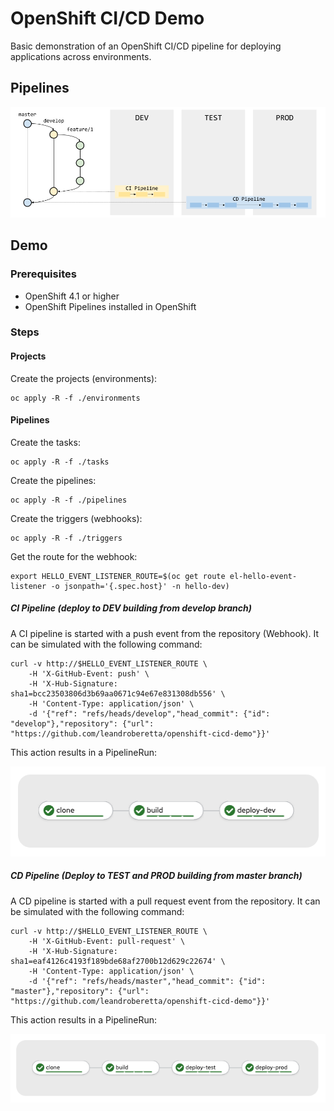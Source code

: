 # OpenShift CI/CD Demo

Basic demonstration of an OpenShift CI/CD pipeline for deploying applications across environments.

## Pipelines

![pipelines](./docs/images/pipelines.png)

## Demo

### Prerequisites

* OpenShift 4.1 or higher
* OpenShift Pipelines installed in OpenShift

### Steps

#### Projects

Create the projects (environments):

    oc apply -R -f ./environments

#### Pipelines

Create the tasks:

    oc apply -R -f ./tasks

Create the pipelines:

    oc apply -R -f ./pipelines

Create the triggers (webhooks):

    oc apply -R -f ./triggers

Get the route for the webhook:

    export HELLO_EVENT_LISTENER_ROUTE=$(oc get route el-hello-event-listener -o jsonpath='{.spec.host}' -n hello-dev)

##### CI Pipeline (deploy to DEV building from develop branch)

A CI pipeline is started with a push event from the repository (Webhook). It can be simulated with the following command:

    curl -v http://$HELLO_EVENT_LISTENER_ROUTE \
        -H 'X-GitHub-Event: push' \
        -H 'X-Hub-Signature: sha1=bcc23503806d3b69aa0671c94e67e831308db556' \
        -H 'Content-Type: application/json' \
        -d '{"ref": "refs/heads/develop","head_commit": {"id": "develop"},"repository": {"url": "https://github.com/leandroberetta/openshift-cicd-demo"}}'

This action results in a PipelineRun:

![ci-pipeline-run](./docs/images/ci-pipeline-run.png)

##### CD Pipeline (Deploy to TEST and PROD building from master branch)

A CD pipeline is started with a pull request event from the repository. It can be simulated with the following command:

    curl -v http://$HELLO_EVENT_LISTENER_ROUTE \
        -H 'X-GitHub-Event: pull-request' \
        -H 'X-Hub-Signature: sha1=eaf4126c4193f189bde68af2700b12d629c22674' \
        -H 'Content-Type: application/json' \
        -d '{"ref": "refs/heads/master","head_commit": {"id": "master"},"repository": {"url": "https://github.com/leandroberetta/openshift-cicd-demo"}}'

This action results in a PipelineRun:

![cd-pipeline-run](./docs/images/cd-pipeline-run.png)        
